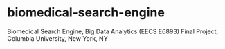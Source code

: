 # biomedical-search-engine
Biomedical Search Engine, Big Data Analytics (EECS E6893) Final Project, Columbia University, New York, NY
